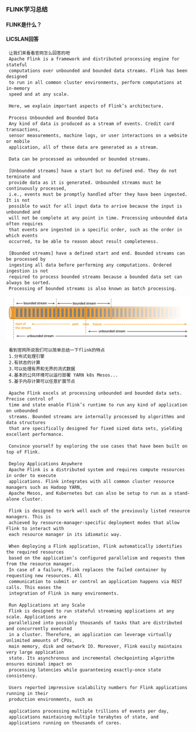 ### FLINK学习总结
#### FLINK是什么？
#### LICSLAN回答
     让我们来看看官网怎么回答的吧
     Apache Flink is a framework and distributed processing engine for stateful 
     computations over unbounded and bounded data streams. Flink has been designed
     to run in all common cluster environments, perform computations at in-memory 
     speed and at any scale.
     
     Here, we explain important aspects of Flink’s architecture.
     
     Process Unbounded and Bounded Data
     Any kind of data is produced as a stream of events. Credit card transactions, 
     sensor measurements, machine logs, or user interactions on a website or mobile 
     application, all of these data are generated as a stream.
     
     Data can be processed as unbounded or bounded streams.
     
     [Unbounded streams] have a start but no defined end. They do not terminate and 
     provide data as it is generated. Unbounded streams must be continuously processed, 
     i.e., events must be promptly handled after they have been ingested. It is not 
     possible to wait for all input data to arrive because the input is unbounded and 
     will not be complete at any point in time. Processing unbounded data often requires 
     that events are ingested in a specific order, such as the order in which events 
     occurred, to be able to reason about result completeness.
     
     [Bounded streams] have a defined start and end. Bounded streams can be processed by 
     ingesting all data before performing any computations. Ordered ingestion is not 
     required to process bounded streams because a bounded data set can always be sorted. 
     Processing of bounded streams is also known as batch processing.
![FLINK00](https://github.com/licslan/interview-ing/raw/master/ALL-THING/FLINK/FLINK00.jpg)<br>     
     
     看到官网所说我们可以简单总结一下flink的特点
     1.分布式处理引擎
     2.有状态的计算
     3.可以处理有界和无界的流式数据 
     4.基本的公共环境可以运行部署 YARN k8s Mesos...
     5.基于内存计算可以任意扩展节点
     
     Apache Flink excels at processing unbounded and bounded data sets. Precise control of 
     time and state enable Flink’s runtime to run any kind of application on unbounded 
     streams. Bounded streams are internally processed by algorithms and data structures 
     that are specifically designed for fixed sized data sets, yielding excellent performance.
     
     Convince yourself by exploring the use cases that have been built on top of Flink.
     
     Deploy Applications Anywhere
     Apache Flink is a distributed system and requires compute resources in order to execute 
     applications. Flink integrates with all common cluster resource managers such as Hadoop YARN, 
     Apache Mesos, and Kubernetes but can also be setup to run as a stand-alone cluster.
     
     Flink is designed to work well each of the previously listed resource managers. This is 
     achieved by resource-manager-specific deployment modes that allow Flink to interact with 
     each resource manager in its idiomatic way.
     
     When deploying a Flink application, Flink automatically identifies the required resources 
     based on the application’s configured parallelism and requests them from the resource manager. 
     In case of a failure, Flink replaces the failed container by requesting new resources. All 
     communication to submit or control an application happens via REST calls. This eases the 
     integration of Flink in many environments.
     
     Run Applications at any Scale
     Flink is designed to run stateful streaming applications at any scale. Applications are 
     parallelized into possibly thousands of tasks that are distributed and concurrently executed 
     in a cluster. Therefore, an application can leverage virtually unlimited amounts of CPUs, 
     main memory, disk and network IO. Moreover, Flink easily maintains very large application 
     state. Its asynchronous and incremental checkpointing algorithm ensures minimal impact on 
     processing latencies while guaranteeing exactly-once state consistency.
     
     Users reported impressive scalability numbers for Flink applications running in their 
     production environments, such as
     
     applications processing multiple trillions of events per day,
     applications maintaining multiple terabytes of state, and
     applications running on thousands of cores.
